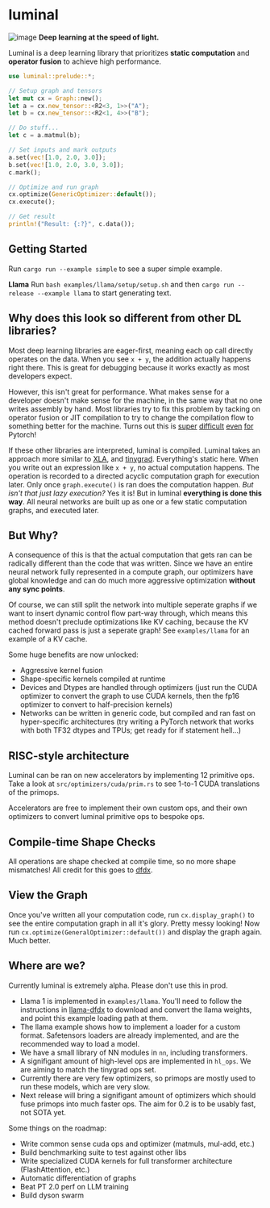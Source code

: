 # luminal
![image](https://raw.githubusercontent.com/jafioti/luminal/main/resources/dag.jpeg)
**Deep learning at the speed of light.**

Luminal is a deep learning library that prioritizes **static computation** and **operator fusion** to achieve high performance.

```rust
use luminal::prelude::*;

// Setup graph and tensors
let mut cx = Graph::new();
let a = cx.new_tensor::<R2<3, 1>>("A");
let b = cx.new_tensor::<R2<1, 4>>("B");

// Do stuff...
let c = a.matmul(b);

// Set inputs and mark outputs
a.set(vec![1.0, 2.0, 3.0]);
b.set(vec![1.0, 2.0, 3.0, 3.0]);
c.mark();

// Optimize and run graph
cx.optimize(GenericOptimizer::default());
cx.execute();

// Get result
println!("Result: {:?}", c.data());
```

## Getting Started
Run `cargo run --example simple` to see a super simple example. 

**Llama**
Run `bash examples/llama/setup/setup.sh` and then `cargo run --release --example llama` to start generating text. 

## Why does this look so different from other DL libraries?
Most deep learning libraries are eager-first, meaning each op call directly operates on the data. When you see `x + y`, the addition actually happens right there. This is great for debugging because it works exactly as most developers expect. 

However, this isn't great for performance. What makes sense for a developer doesn't make sense for the machine, in the same way that no one writes assembly by hand. Most libraries try to fix this problem by tacking on operator fusion or JIT compilation to try to change the compilation flow to something better for the machine. Turns out this is [super](https://pytorch.org/docs/stable/dynamo/index.html) [difficult](https://pytorch.org/tutorials/intermediate/torch_compile_tutorial.html) [even](https://pytorch.org/docs/stable/jit.html) [for](https://pytorch.org/docs/stable/fx.html#torch.fx.symbolic_trace) Pytorch!

If these other libraries are interpreted, luminal is compiled. Luminal takes an approach more similar to [XLA](https://www.tensorflow.org/xla), and [tinygrad](https://github.com/tinygrad/tinygrad). Everything's static here. When you write out an expression like `x + y`, no actual computation happens. The operation is recorded to a directed acyclic computation graph for execution later. Only once `graph.execute()` is ran does the computation happen. *But isn't that just lazy execution?* Yes it is! But in luminal **everything is done this way**. All neural networks are built up as one or a few static computation graphs, and executed later. 

## But Why?
A consequence of this is that the actual computation that gets ran can be radically different than the code that was written. Since we have an entire neural network fully represented in a compute graph, our optimizers have global knowledge and can do much more aggressive optimization **without any sync points**.

Of course, we can still split the network into multiple seperate graphs if we want to insert dynamic control flow part-way through, which means this method doesn't preclude optimizations like KV caching, because the KV cached forward pass is just a seperate graph! See `examples/llama` for an example of a KV cache.

Some huge benefits are now unlocked:
- Aggressive kernel fusion
- Shape-specific kernels compiled at runtime
- Devices and Dtypes are handled through optimizers (just run the CUDA optimizer to convert the graph to use CUDA kernels, then the fp16 optimizer to convert to half-precision kernels)
- Networks can be written in generic code, but compiled and ran fast on hyper-specific architectures (try writing a PyTorch network that works with both TF32 dtypes and TPUs; get ready for if statement hell...)

## RISC-style architecture
Luminal can be ran on new accelerators by implementing 12 primitive ops. Take a look at `src/optimizers/cuda/prim.rs` to see 1-to-1 CUDA translations of the primops.

Accelerators are free to implement their own custom ops, and their own optimizers to convert luminal primitive ops to bespoke ops.

## Compile-time Shape Checks
All operations are shape checked at compile time, so no more shape mismatches! All credit for this goes to [dfdx](https://github.com/coreylowman/dfdx).

## View the Graph
Once you've written all your computation code, run `cx.display_graph()` to see the entire computation graph in all it's glory. Pretty messy looking! Now run `cx.optimize(GeneralOptimizer::default())` and display the graph again. Much better.

## Where are we?
Currently luminal is extremely alpha. Please don't use this in prod.

- Llama 1 is implemented in `examples/llama`. You'll need to follow the instructions in [llama-dfdx](https://github.com/coreylowman/llama-dfdx) to download and convert the llama weights, and point this example loading path at them.
- The llama example shows how to implement a loader for a custom format. Safetensors loaders are already implemented, and are the recommended way to load a model.
- We have a small library of NN modules in `nn`, including transformers.
- A signifigant amount of high-level ops are implemented in `hl_ops`. We are aiming to match the tinygrad ops set.
- Currently there are very few optimizers, so primops are mostly used to run these models, which are very slow.
- Next release will bring a signifigant amount of optimizers which should fuse primops into much faster ops. The aim for 0.2 is to be usably fast, not SOTA yet.

Some things on the roadmap:
- Write common sense cuda ops and optimizer (matmuls, mul-add, etc.)
- Build benchmarking suite to test against other libs
- Write specialized CUDA kernels for full transformer architecture (FlashAttention, etc.)
- Automatic differentiation of graphs
- Beat PT 2.0 perf on LLM training
- Build dyson swarm
